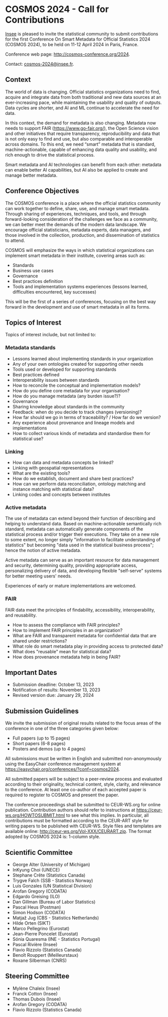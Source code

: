 # COSMOS 2024 - Call for Contributions

[Insee](https://www.insee.fr/en/) is pleased to invite the statistical community to submit contributions for the first Conference On Smart Metadata for Official Statistics 2024 (COSMOS 2024), to be held on 11-12 April 2024 in Paris, France.

Conference web page: http://cosmos-conference.org/2024.

Contact: [cosmos-2024@insee.fr](mailto:cosmos-2024@insee.fr).

## Context

The world of data is changing. Official statistics organizations need to find, acquire and integrate data from both traditional and new data sources at an ever-increasing pace, while maintaining the usability and quality of outputs. Data cycles are shorter, and AI and ML continue to accelerate the need for data.

In this context, the demand for metadata is also changing. Metadata now needs to support FAIR (https://www.go-fair.org/), the Open Science vision and other initiatives that require transparency, reproducibility and data that is not only easy to find and use, but also comparable and interoperable across domains. To this end, we need “smart” metadata that is standard, machine-actionable, capable of enhancing data quality and usability, and rich enough to drive the statistical process.

Smart metadata and AI technologies can benefit from each other: metadata can enable better AI capabilities, but AI also be applied to create and manage better metadata.


## Conference Objectives

The COSMOS conference is a place where the official statistics community can work together to define, share, use, and manage smart metadata. Through sharing of experiences, techniques, and tools, and through forward-looking consideration of the challenges we face as a community, we can better meet the demands of the modern data landscape. We encourage official statisticians, metadata experts, data managers, and those involved in the collection, production, and dissemination of statistics to attend. 

COSMOS will emphasize the ways in which statistical organizations can implement smart metadata in their institute, covering areas such as:

- Standards
- Business use cases
- Governance
- Best practices definition
- Tools and implementation systems experiences (lessons learned, difficulties encountered, key successes)

This will be the first of a series of conferences, focusing on the best way forward in the development and use of smart metadata in all its forms.


## Topics of Interest

Topics of interest include, but not limited to:

### Metadata standards

- Lessons learned about implementing standards in your organization
- Any of your own ontologies created for supporting other needs
- Tools used or developed for supporting standards
- Best practices defined
- Interoperability issues between standards
- How to reconcile the conceptual and implementation models?
- How do you define core metadata for your organisation?
- How do you manage metadata (any burden issue?)?
- Governance
- Sharing knowledge about standards in the community
- Feedback: when do you decide to track changes (versioning)?
- How far should we go in terms of traceability? / How far do we version?
- Any experience about provenance and lineage models and implementations
- How to collect various kinds of metadata and standardise them for statistical use?

### Linking

- How can data and metadata concepts be linked?
- Linking with geospatial representations
- What are the existing tools?
- How do we establish, document and share best practices?
- How can we perform data reconciliation, ontology matching and instance matching with statistical data?
- Linking codes and concepts between institutes

### Active metadata

The use of metadata can extend beyond their function of describing and helping to understand data. Based on machine-actionable semantically rich standard, metadata can automatically generate components of the statistical process and/or trigger their executions. They take on a new role to some extent, no longer simply "information to facilitate understanding of statistics" but becoming "data used in the statistical business process"; hence the notion of active metadata.

Active metadata can serve as an important resource for data management and security, determining quality, providing appropriate access, personalizing delivery of data, and developing flexible "self-serve" systems for better meeting users' needs.

Experiences of early or mature implementations are welcomed.

### FAIR

FAIR data meet the principles of findability, accessibility, interoperability, and reusability.
- How to assess the compliance with FAIR principles?
- How to implement FAIR principles in an organization?
- What are FAIR and transparent metadata for confidential data that are shared under restrictions?
- What role do smart metadata play in providing access to protected data?
- What does "reusable" mean for statistical data?
- How does provenance metadata help in being FAIR?


## Important Dates

- Submission deadline: October 13, 2023
- Notification of results: November 13, 2023
- Revised version due: January 29, 2024


## Submission Guidelines

We invite the submission of original results related to the focus areas of the conference in one of the three categories given below:

- Full papers (up to 15 pages)
- Short papers (6-8 pages)
- Posters and demos (up to 4 pages)

All submissions must be written in English and submitted non-anonymously using the EasyChair conference management system at https://easychair.org/conferences/?conf=cosmos2024.

All submitted papers will be subject to a peer-review process and evaluated according to their originality, technical content, style, clarity, and relevance to the conference. At least one co-author of each accepted paper is required to register to COSMOS and present the paper.

The conference proceedings shall be submitted to CEUR-WS.org for online publication. Contribution authors should refer to instructions at https://ceur-ws.org/HOWTOSUBMIT.html to see what this implies. In particular, all contributions must be formatted according to the CEUR-ART style for writing papers to be published with CEUR-WS. Style files and templates are available online: http://ceur-ws.org/Vol-XXX/CEURART.zip. The format adopted by COSMOS 2024 is: 1-column style. 


## Scientific Committee

- George Alter (University of Michigan)
- InKyung Choi (UNECE)
- Stephane Crête (Statistics Canada)
- Trygve Falch (SSB - Statistics Norway)
- Luis Gonzales (UN Statistical Division)
- Arofan Gregory (CODATA)
- Edgardo Greising (ILO)
- Dan Gillman (Bureau of Labor Statistics)
- Pascal Heus (Postman)
- Simon Hodson (CODATA)
- Matjaž Jug (CBS - Statistics Netherlands)
- Hilde Orten (SIKT)
- Marco Pellegrino (Eurostat)
- Jean-Pierre Poncelet (Eurostat)
- Sónia Quaresma (INE - Statistics Portugal)
- Pascal Rivière (Insee)
- Flavio Rizzolo (Statistics Canada)
- Benoît Rouppert (Meilleurstaux)
- Roxane Silberman (CNRS)


## Steering Committee

- Mylène Chaleix (Insee)
- Franck Cotton (Insee)
- Thomas Dubois (Insee)
- Arofan Gregory (CODATA)
- Flavio Rizzolo (Statistics Canada)